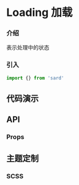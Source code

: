 # Loading 加载

### 介绍

表示处理中的状态

### 引入

```js
import {} from 'sard'
```

## 代码演示

## API

### Props

## 主题定制

### SCSS

```scss

```
